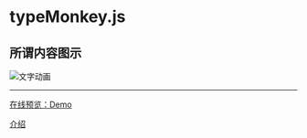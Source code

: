 # typeMonkey.js 

## 所谓内容图示 

![文字动画](https://wx1.sinaimg.cn/mw690/4d227521ly1fzda7zr393g204607kao9.gif) 

-----------------------------------  

[在线预览：Demo](https://nostarsnow.github.io/typeMonkey.js/dist/) 

[介绍](https://nostarsnow.github.io/2019/01/20/typemonkey/) 